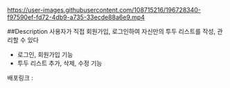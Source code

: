 
https://user-images.githubusercontent.com/108715216/196728340-f97590ef-fd72-4db9-a735-33ecde88a6e9.mp4

##Description
사용자가 직접 회원가입, 로그인하여 자신만의 투두 리스트를 작성, 관리할 수 있다
- 로그인, 회원가입 기능
- 투두 리스트 추가, 삭제, 수정 기능

배포링크 : 
